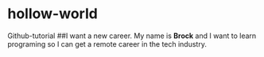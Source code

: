 # hollow-world
Github-tutorial
##I want a new career.
My name is **Brock** and I want to learn programing so I can get a remote career in the tech industry.
